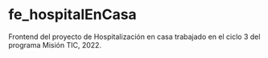 # fe_hospitalEnCasa
Frontend del proyecto de Hospitalización en casa trabajado en el ciclo 3 del programa Misión TIC, 2022.

